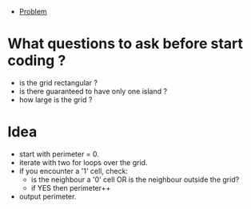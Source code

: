 - [Problem](https://leetcode.com/problems/island-perimeter/)

# What questions to ask before start coding ?
- is the grid rectangular ?
- is there guaranteed to have only one island ?
- how large is the grid ?

# Idea
- start with perimeter = 0.
- iterate with two for loops over the grid.
- if you encounter a '1' cell, check:
  - is the neighbour a '0' cell OR is the neighbour outside the grid?
  - if YES then perimeter++
- output perimeter.
